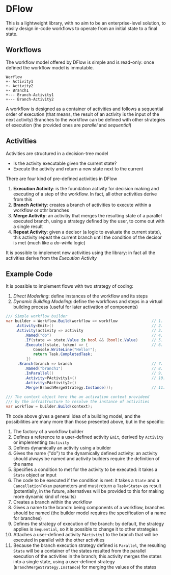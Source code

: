 # DFlow

This is a lightweight library, with no aim to be an enterprise-level solution, to easily design in-code workflows to operate from an initial state to a final state.

## Workflows

The workflow model offered by DFlow is simple and is read-only: once defined the workflow model is immutable.

```
Worflow
+- Activity1
+- Activity2
+- Branch1
+--- Branch-Activity1
+--- Branch-Activity2
```

A workflow is designed as a container of activities and follows a sequential order of execution (that means, the result of an activity is the input of the next activity)
Branches to the workflow can be defined with other strategies of execution (the provided ones are _parallel_ and _sequential_)

## Activities

Activities are structured in a decision-tree model

* Is the activity executable given the current state?
* Execute the activity and return a new state next to the current

There are four kind of pre-defined activities in DFlow

1. **Execution Activity**: is the foundation activity for decision making and executing of a step of the workflow. In fact, all other activities derive from this
2. **Branch Activity**: creates a branch of activities to execute within a workflow or othr branches
3. **Merge Activity**: an activitiy that merges the resulting state of a parallel executed branch, using a strategy defined by the user, to come out with a single result
4. **Repeat Activity**: given a decisor (a logic to evaluate the current state), this activity repeat the current branch until the condition of the decisor is met (much like a _do-while_ logic)

It is possible to implement new activities using the library: in fact all the activities derive from the _Execution Activity_

## Example Code

It is possible to implement flows with two strategy of coding:

1. _Direct Moderling_: define instances of the workflow and its steps
2. _Dynamic Building Modeling_: define the workflows and steps in a virtual building process (useful for later activation of components)

``` csharp
/// Simple workflow builder
var builder = Workflow.Build(workflow => workflow               // 1.
    .Activity<Emit>()                                           // 2.
    .Activity(activity => activity                              // 3.
        .Named("do")                                            // 4.
        .If(state => state.Value is bool && (bool)c.Value)      // 5.
        .Execute((state, token) => {                            // 6.
            Console.WriteLine("Hello!"); 
            return Task.CompletedTask;
         })
     .Branch(branch => branch                                   // 7.
        .Named("branch1")                                       // 8.
        .InParallel()                                           // 9.
        .Activity<PActivity1>()                                 // 10.
        .Activity<PActivity2>()
        .Merge(BranchMergeStrategy.Instance)));                 // 11.
        
/// The context object here the an activation context provideed 
/// by the infrastructure to resolve the instance of activities
var workflow = builder.Build(context);
```

Th code above gives a general idea of a building model, and the possibilities are many more than those presented above, but in the specific:

1. The factory of a workflow builder
2. Defines a reference to a user-defined activity `Emit`, derived by `Activity` or implementing `IActivity`
3. Defines dynamically an activity using a builder
4. Gives the name ("do") to the dynamically defined activity: an activity should always be named and activity builders require the definition of the name
5. Specifies a condition to met for the activity to be executed: it takes a `State` object ar input
6. The code to be executed if the condition is met: it takes a `State` and a `CancellationToken` parameters and must return a `Task<State>` as result (potentially, in the future, alternatives will be provided to this for making more dynamic kind of results)
7. Creates a branch within the workflow
8. Gives a name to the branch: being components of a workflow, branches should be named (the builder model requires the specification of a name for branches)
9. Defines the strategy of execution of the branch: by default, the strategy applies is `Sequential`, so it is possible to change it to other strategies
10. Attaches a user-defined activity `PActivity1` to the branch that will be executed in parallel with the other activities
11. Because the branch execution strategy defined is `Parallel`, the resulting `State` will be a container of the states resulted from the parallel execution of the activities in the branch; this activity merges the states into a single state, using a user-defined strategy (`BranchMergeStrategy.Instance`) for merging the values of the states
